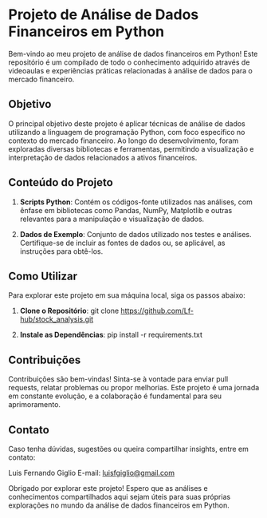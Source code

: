 # Projeto de Análise de Dados Financeiros em Python

Bem-vindo ao meu projeto de análise de dados financeiros em Python! Este repositório é um compilado de todo o conhecimento adquirido através de videoaulas e experiências práticas relacionadas à análise de dados para o mercado financeiro.

## Objetivo

O principal objetivo deste projeto é aplicar técnicas de análise de dados utilizando a linguagem de programação Python, com foco específico no contexto do mercado financeiro. Ao longo do desenvolvimento, foram exploradas diversas bibliotecas e ferramentas, permitindo a visualização e interpretação de dados relacionados a ativos financeiros.

## Conteúdo do Projeto

1. **Scripts Python**: Contém os códigos-fonte utilizados nas análises, com ênfase em bibliotecas como Pandas, NumPy, Matplotlib e outras relevantes para a manipulação e visualização de dados.

2. **Dados de Exemplo**: Conjunto de dados utilizado nos testes e análises. Certifique-se de incluir as fontes de dados ou, se aplicável, as instruções para obtê-los.

## Como Utilizar
Para explorar este projeto em sua máquina local, siga os passos abaixo:

1. **Clone o Repositório**:
git clone https://github.com/Lf-hub/stock_analysis.git

2. **Instale as Dependências**:
pip install -r requirements.txt

## Contribuições
Contribuições são bem-vindas! Sinta-se à vontade para enviar pull requests, relatar problemas ou propor melhorias. Este projeto é uma jornada em constante evolução, e a colaboração é fundamental para seu aprimoramento.

## Contato
Caso tenha dúvidas, sugestões ou queira compartilhar insights, entre em contato:

Luis Fernando Giglio 
    E-mail: luisfgiglio@gmail.com

Obrigado por explorar este projeto! Espero que as análises e conhecimentos compartilhados aqui sejam úteis para suas próprias explorações no mundo da análise de dados financeiros em Python.
